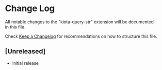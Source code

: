 # Change Log

All notable changes to the "kiota-query-str" extension will be documented in this file.

Check [Keep a Changelog](http://keepachangelog.com/) for recommendations on how to structure this file.

## [Unreleased]

- Initial release